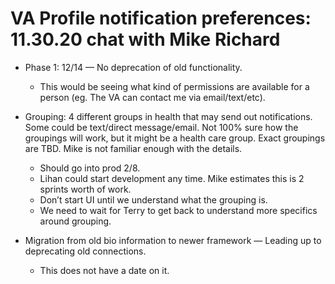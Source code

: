 # VA Profile notification preferences: 11.30.20 chat with Mike Richard

- Phase 1: 12/14 — No deprecation of old functionality. 
  - This would be seeing what kind of permissions are available for a person (eg. The VA can contact me via email/text/etc).

- Grouping: 4 different groups in health that may send out notifications. Some could be text/direct message/email. Not 100% sure how the groupings will work, but it might be a health care group. Exact groupings are TBD. Mike is not familiar enough with the details.
  - Should go into prod 2/8.
  - Lihan could start development any time. Mike estimates this is 2 sprints worth of work.
  - Don’t start UI until we understand what the grouping is.
  - We need to wait for Terry to get back to understand more specifics around grouping.

- Migration from old bio information to newer framework — Leading up to deprecating old connections.
  - This does not have a date on it.
